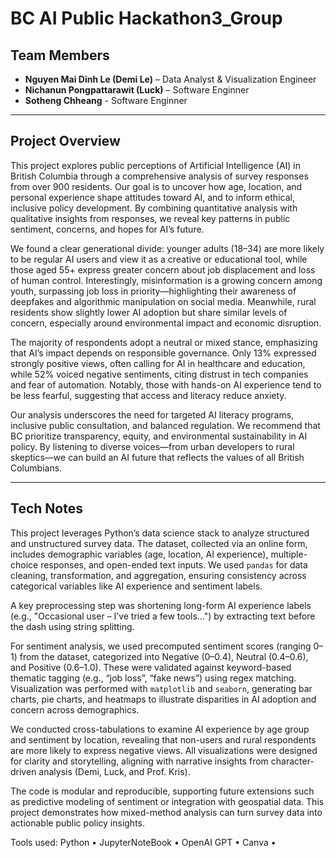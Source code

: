 # BC AI Public Hackathon3_Group

## Team Members
- **Nguyen Mai Dinh Le (Demi Le)** – Data Analyst & Visualization Engineer  
- **Nichanun Pongpattarawit (Luck)** – Software Enginner  
- **Sotheng Chheang** - Software Enginner  

---

## Project Overview

This project explores public perceptions of Artificial Intelligence (AI) in British Columbia through a comprehensive analysis of survey responses from over 900 residents. Our goal is to uncover how age, location, and personal experience shape attitudes toward AI, and to inform ethical, inclusive policy development. By combining quantitative analysis with qualitative insights from responses, we reveal key patterns in public sentiment, concerns, and hopes for AI’s future.

We found a clear generational divide: younger adults (18–34) are more likely to be regular AI users and view it as a creative or educational tool, while those aged 55+ express greater concern about job displacement and loss of human control. Interestingly, misinformation is a growing concern among youth, surpassing job loss in priority—highlighting their awareness of deepfakes and algorithmic manipulation on social media. Meanwhile, rural residents show slightly lower AI adoption but share similar levels of concern, especially around environmental impact and economic disruption.

The majority of respondents adopt a neutral or mixed stance, emphasizing that AI’s impact depends on responsible governance. Only 13% expressed strongly positive views, often calling for AI in healthcare and education, while 52% voiced negative sentiments, citing distrust in tech companies and fear of automation. Notably, those with hands-on AI experience tend to be less fearful, suggesting that access and literacy reduce anxiety.

Our analysis underscores the need for targeted AI literacy programs, inclusive public consultation, and balanced regulation. We recommend that BC prioritize transparency, equity, and environmental sustainability in AI policy. By listening to diverse voices—from urban developers to rural skeptics—we can build an AI future that reflects the values of all British Columbians.

---

## Tech Notes

This project leverages Python’s data science stack to analyze structured and unstructured survey data. The dataset, collected via an online form, includes demographic variables (age, location, AI experience), multiple-choice responses, and open-ended text inputs. We used `pandas` for data cleaning, transformation, and aggregation, ensuring consistency across categorical variables like AI experience and sentiment labels.

A key preprocessing step was shortening long-form AI experience labels (e.g., "Occasional user – I’ve tried a few tools...") by extracting text before the dash using string splitting. 

For sentiment analysis, we used precomputed sentiment scores (ranging 0–1) from the dataset, categorized into Negative (0–0.4), Neutral (0.4–0.6), and Positive (0.6–1.0). These were validated against keyword-based thematic tagging (e.g., “job loss”, “fake news”) using regex matching. Visualization was performed with `matplotlib` and `seaborn`, generating bar charts, pie charts, and heatmaps to illustrate disparities in AI adoption and concern across demographics.

We conducted cross-tabulations to examine AI experience by age group and sentiment by location, revealing that non-users and rural respondents are more likely to express negative views. All visualizations were designed for clarity and storytelling, aligning with narrative insights from character-driven analysis (Demi, Luck, and Prof. Kris).

The code is modular and reproducible, supporting future extensions such as predictive modeling of sentiment or integration with geospatial data. This project demonstrates how mixed-method analysis can turn survey data into actionable public policy insights.

Tools used: Python • JupyterNoteBook • OpenAI GPT • Canva •
